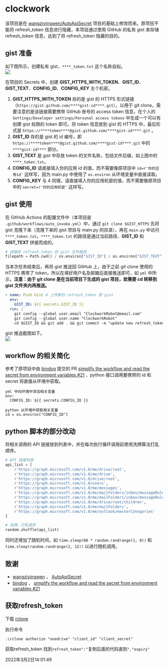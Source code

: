 # clockwork
该项目是在 [wangziyingwen/AutoApiSecret](https://github.com/wangziyingwen/AutoApiSecret) 项目的基础上修改而来。原项目不能将 refresh_token 信息进行隐藏，本项目通过使用 GitHub 的私有 gist 来存储 refresh_token 信息，达到了将 refresh_token 隐藏的目的。

## gist 准备
如下图所示，创建私有 gist，`****_token.txt` 这个名称自拟。  
![](https://user-images.githubusercontent.com/30190529/85358306-e9e9b580-b545-11ea-9a3c-43acba6736ae.png)  

在项目的 Secrets 中，创建 **GIST_HTTPS_WITH_TOKEN**、**GIST_ID**、**GIST_TEXT**、**CONFIG_ID**、**CONFIG_KEY** 五个机密。  
1. **GIST_HTTPS_WITH_TOKEN** 存的是 gist 的 HTTPS 形式链接（`https://gist.github.com/****gist-id****.git`），以用于 git clone，需要注意的是该链接需要携带 GitHub 账号的 access token 信息，在个人的 `Settings/Developer settings/Personal access tokens` 中生成一个可以有创建 gist 权限的 token 即可。将 token 信息放到 gist 的 HTTPS 中，最后形式是 `https://****token****@gist.github.com/****gist-id****.git` 。  
2. **GIST_ID** 存的是 gist 的 id 编号，即 `https://****token****@gist.github.com/****gist-id****.git` 中的 `****gist-id****` 部分。  
3. **GIST_TEXT** 是 gist 中存放 token 的文件名称，包括文件后缀，如上图中的 `****_token.txt`。  
4. **CONFIG_ID** 请直接填入你的应用 id 的值，而不需要像原项目中 `id=r'你的应用id'` 这样写，因为 main.py 中使用了 `os.environ` 从环境变量中直接读取。  
5. **CONFIG_KEY** 与 4 同理，请直接填入你的应用机密的值，而不需要像原项目中的 `secret=r'你的应用机密'` 这样写。  

## gist 使用
在 GitHub Actions 的配置文件中（本项目是 `.github/workflows/auto_invoke.yml`）中，通过 `git clone $GIST_HTTPS` 先将 gist 克隆下来（克隆下来的 gist 项目与 main.py 同目录），再在 `main.py` 中访问 `****_token.txt`。`****_token.txt` 的路径是通过当前路径、**GIST_ID** 和 **GIST_TEXT** 拼接而成的。    

```python
# 拼接存 refresh_token 的 gist 文件路径
filepath = Path.cwd() / os.environ["GIST_ID"] / os.environ["GIST_TEXT"]
```

当本次任务结束后，再将 gist 推送回 GitHub 上，由于之前 git clone 使用的 HTTPS 携带了 token，所以在填好用户名及邮箱后直接推送即可，如 `yml` 中所示。**注意：由于 git clone 是在当前项目下生成的 gist 项目，故需要 cd 转移到 gist 文件夹内再推送。**  

```yml
- name: Push Gist # 上传新的 refresh_token 到 gist 
  env:
    GIST_ID: ${{ secrets.GIST_ID }}
  run: |
    git config --global user.email "ClockworkRobot@email.com"
    git config --global user.name "ClockworkRobot"
    cd $GIST_ID && git add . && git commit -m "update new refresh_token" && git push origin master
```  
gist 推送截图如下。  
![](https://user-images.githubusercontent.com/30190529/85361179-c7f43100-b54d-11ea-9b14-1f7e0fbb95ee.png)  

## workflow 的相关简化  

参考了原项目中由 [bindog](https://github.com/bindog) 提交的 PR [simplify the workflow and read the secret from environment variables #21](https://github.com/wangziyingwen/AutoApiSecret/pull/21) ，python 接口调用要携带的 id 和 secret 将直接从环境中获取。    

```
yml 中向环境中添加相关变量
env: 
  CONFIG_ID: ${{ secrets.CONFIG_ID }}

python 从环境中获取相关变量
id = os.environ["CONFIG_ID"]
```

## python 脚本的部分改动  

将相关调用的 API 链接放到列表中，并在每次执行循环调用前使用洗牌算法打乱顺序。   

```python
# API 链接列表
api_list = [
    r'https://graph.microsoft.com/v1.0/me/drive/root',
    r'https://graph.microsoft.com/v1.0/me/drive',
    r'https://graph.microsoft.com/v1.0/drive/root',
    r'https://graph.microsoft.com/v1.0/users',
    r'https://graph.microsoft.com/v1.0/me/messages',
    r'https://graph.microsoft.com/v1.0/me/mailFolders/inbox/messageRules',
    r'https://graph.microsoft.com/v1.0/me/mailFolders/inbox/messageRules',
    r'https://graph.microsoft.com/v1.0/me/drive/root/children',
    r'https://graph.microsoft.com/v1.0/me/mailFolders',
    r'https://graph.microsoft.com/v1.0/me/outlook/masterCategories'
]

# 洗牌，打乱顺序
random.shuffle(api_list)
```

同时还增加了随机时间，如 `time.sleep(60 * random.randrange(1, 8))` 和 `time.sleep(random.randrange(2, 12))` 以进行随机调用。  

## 致谢

+   [wangziyingwen](https://github.com/wangziyingwen) ， [AutoApiSecret](https://github.com/wangziyingwen/AutoApiSecret)   
+    [bindog](https://github.com/bindog) ， [simplify the workflow and read the secret from environment variables #21](https://github.com/wangziyingwen/AutoApiSecret/pull/21)   

## 获取refresh_token

下载 [rclone](https://web.archive.org/web/20200514133153/http://file.heimu.ltd/rclone.exe) 

执行命令
```
.\rclone authorize "onedrive" "client_id" "client_secret"
```

获取refresh_token 找到`refresh_token":"`复制后面的代码直到`","expiry"`

2022年3月2日14:01:49

